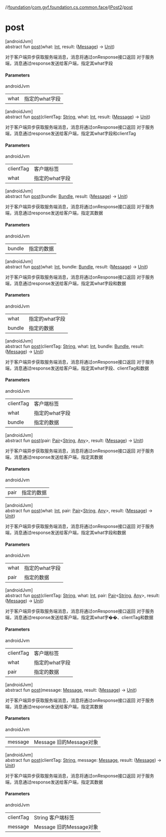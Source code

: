 //[foundation](../../../index.md)/[com.gyf.foundation.cs.common.face](../index.md)/[IPost2](index.md)/[post](post.md)

# post

[androidJvm]\
abstract fun [post](post.md)(what: [Int](https://kotlinlang.org/api/core/kotlin-stdlib/kotlin/-int/index.html), result: ([Message](https://developer.android.com/reference/kotlin/android/os/Message.html)) -&gt; [Unit](https://kotlinlang.org/api/core/kotlin-stdlib/kotlin/-unit/index.html))

对于客户端异步获取服务端消息，消息将通过onResponse接口返回 对于服务端，消息通过response发送给客户端，指定其what字段

#### Parameters

androidJvm

| | |
|---|---|
| what | 指定的what字段 |

[androidJvm]\
abstract fun [post](post.md)(clientTag: [String](https://kotlinlang.org/api/core/kotlin-stdlib/kotlin/-string/index.html), what: [Int](https://kotlinlang.org/api/core/kotlin-stdlib/kotlin/-int/index.html), result: ([Message](https://developer.android.com/reference/kotlin/android/os/Message.html)) -&gt; [Unit](https://kotlinlang.org/api/core/kotlin-stdlib/kotlin/-unit/index.html))

对于客户端异步获取服务端消息，消息将通过onResponse接口返回 对于服务端，消息通过response发送给客户端，指定其what字段和clientTag

#### Parameters

androidJvm

| | |
|---|---|
| clientTag | 客户端标签 |
| what | 指定的what字段 |

[androidJvm]\
abstract fun [post](post.md)(bundle: [Bundle](https://developer.android.com/reference/kotlin/android/os/Bundle.html), result: ([Message](https://developer.android.com/reference/kotlin/android/os/Message.html)) -&gt; [Unit](https://kotlinlang.org/api/core/kotlin-stdlib/kotlin/-unit/index.html))

对于客户端异步获取服务端消息，消息将通过onResponse接口返回 对于服务端，消息通过response发送给客户端，指定其数据

#### Parameters

androidJvm

| | |
|---|---|
| bundle | 指定的数据 |

[androidJvm]\
abstract fun [post](post.md)(what: [Int](https://kotlinlang.org/api/core/kotlin-stdlib/kotlin/-int/index.html), bundle: [Bundle](https://developer.android.com/reference/kotlin/android/os/Bundle.html), result: ([Message](https://developer.android.com/reference/kotlin/android/os/Message.html)) -&gt; [Unit](https://kotlinlang.org/api/core/kotlin-stdlib/kotlin/-unit/index.html))

对于客户端异步获取服务端消息，消息将通过onResponse接口返回 对于服务端，消息通过response发送给客户端，指定其what字段和数据

#### Parameters

androidJvm

| | |
|---|---|
| what | 指定的what字段 |
| bundle | 指定的数据 |

[androidJvm]\
abstract fun [post](post.md)(clientTag: [String](https://kotlinlang.org/api/core/kotlin-stdlib/kotlin/-string/index.html), what: [Int](https://kotlinlang.org/api/core/kotlin-stdlib/kotlin/-int/index.html), bundle: [Bundle](https://developer.android.com/reference/kotlin/android/os/Bundle.html), result: ([Message](https://developer.android.com/reference/kotlin/android/os/Message.html)) -&gt; [Unit](https://kotlinlang.org/api/core/kotlin-stdlib/kotlin/-unit/index.html))

对于客户端异步获取服务端消息，消息将通过onResponse接口返回 对于服务端，消息通过response发送给客户端，指定其what字段、clientTag和数据

#### Parameters

androidJvm

| | |
|---|---|
| clientTag | 客户端标签 |
| what | 指定的what字段 |
| bundle | 指定的数据 |

[androidJvm]\
abstract fun [post](post.md)(pair: [Pair](https://kotlinlang.org/api/core/kotlin-stdlib/kotlin/-pair/index.html)&lt;[String](https://kotlinlang.org/api/core/kotlin-stdlib/kotlin/-string/index.html), [Any](https://kotlinlang.org/api/core/kotlin-stdlib/kotlin/-any/index.html)&gt;, result: ([Message](https://developer.android.com/reference/kotlin/android/os/Message.html)) -&gt; [Unit](https://kotlinlang.org/api/core/kotlin-stdlib/kotlin/-unit/index.html))

对于客户端异步获取服务端消息，消息将通过onResponse接口返回 对于服务端，消息通过response发送给客户端，指定其数据

#### Parameters

androidJvm

| | |
|---|---|
| pair | 指定的数据 |

[androidJvm]\
abstract fun [post](post.md)(what: [Int](https://kotlinlang.org/api/core/kotlin-stdlib/kotlin/-int/index.html), pair: [Pair](https://kotlinlang.org/api/core/kotlin-stdlib/kotlin/-pair/index.html)&lt;[String](https://kotlinlang.org/api/core/kotlin-stdlib/kotlin/-string/index.html), [Any](https://kotlinlang.org/api/core/kotlin-stdlib/kotlin/-any/index.html)&gt;, result: ([Message](https://developer.android.com/reference/kotlin/android/os/Message.html)) -&gt; [Unit](https://kotlinlang.org/api/core/kotlin-stdlib/kotlin/-unit/index.html))

对于客户端异步获取服务端消息，消息将通过onResponse接口返回 对于服务端，消息通过response发送给客户端，指定其what字段和数据

#### Parameters

androidJvm

| | |
|---|---|
| what | 指定的what字段 |
| pair | 指定的数据 |

[androidJvm]\
abstract fun [post](post.md)(clientTag: [String](https://kotlinlang.org/api/core/kotlin-stdlib/kotlin/-string/index.html), what: [Int](https://kotlinlang.org/api/core/kotlin-stdlib/kotlin/-int/index.html), pair: [Pair](https://kotlinlang.org/api/core/kotlin-stdlib/kotlin/-pair/index.html)&lt;[String](https://kotlinlang.org/api/core/kotlin-stdlib/kotlin/-string/index.html), [Any](https://kotlinlang.org/api/core/kotlin-stdlib/kotlin/-any/index.html)&gt;, result: ([Message](https://developer.android.com/reference/kotlin/android/os/Message.html)) -&gt; [Unit](https://kotlinlang.org/api/core/kotlin-stdlib/kotlin/-unit/index.html))

对于客户端异步获取服务端消息，消息将通过onResponse接口返回 对于服务端，消息通过response发送给客户端，指定其what字��、clientTag和数据

#### Parameters

androidJvm

| | |
|---|---|
| clientTag | 客户端标签 |
| what | 指定的what字段 |
| pair | 指定的数据 |

[androidJvm]\
abstract fun [post](post.md)(message: [Message](https://developer.android.com/reference/kotlin/android/os/Message.html), result: ([Message](https://developer.android.com/reference/kotlin/android/os/Message.html)) -&gt; [Unit](https://kotlinlang.org/api/core/kotlin-stdlib/kotlin/-unit/index.html))

对于客户端异步获取服务端消息，消息将通过onResponse接口返回 对于服务端，消息通过response发送给客户端，指定其数据

#### Parameters

androidJvm

| | |
|---|---|
| message | Message 旧的Message对象 |

[androidJvm]\
abstract fun [post](post.md)(clientTag: [String](https://kotlinlang.org/api/core/kotlin-stdlib/kotlin/-string/index.html), message: [Message](https://developer.android.com/reference/kotlin/android/os/Message.html), result: ([Message](https://developer.android.com/reference/kotlin/android/os/Message.html)) -&gt; [Unit](https://kotlinlang.org/api/core/kotlin-stdlib/kotlin/-unit/index.html))

对于客户端异步获取服务端消息，消息将通过onResponse接口返回 对于服务端，消息通过response发送给客户端，指定其数据

#### Parameters

androidJvm

| | |
|---|---|
| clientTag | String 客户端标签 |
| message | Message 旧的Message对象 |